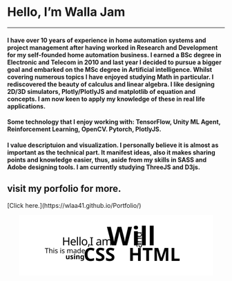 <h1>  Hello, I’m Walla Jam </h1>
<hr>
<h4>
I have over 10 years of experience in home automation systems and project management after having worked in Research and Development for my self-founded home automation business. I earned a BSc degree in Electronic and Telecom in 2010 and last year I decided to pursue a bigger goal and embarked on the MSc degree in Artificial intelligence. Whilst covering numerous topics I have enjoyed studying Math in particular. I rediscovered the beauty of calculus and linear algebra. I like designing 2D/3D simulators, Plotly/PlotlyJS and matplotlib of equation and concepts. I am now keen to apply my knowledge of these in real life applications.
</h4>
<h4 >
Some technology that I enjoy working with: TensorFlow, Unity ML Agent, Reinforcement Learning, OpenCV. Pytorch, PlotlyJS.  
</h4>
<h4 >
I value descriptuion and visualization. I personally believe it is almost as important as the technical part. It manifest ideas, also it makes sharing points and knowledge easier, thus, aside from my skills in SASS and Adobe designing tools. I am currently studying ThreeJS and D3js.
</h4>
<h2> visit my porfolio for more. </h2>
[Click here.](https://wlaa41.github.io/Portfolio/)

<p align="center">
<img src="./intro.svg" alt="" />
</p>
<!---
wlaa41/wlaa41 is a ✨ special ✨ repository because its `README.md` (this file) appears on your GitHub profile.
You can click the Preview link to take a look at your changes.
--->
